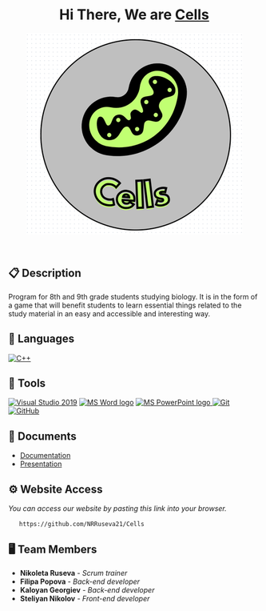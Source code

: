 <h1 align="center">Hi There, We are  <a href="https://github.com/NRRuseva21/Cells"> Cells </a></h1>


<p align = "center">
  <img src="Images/logo.png" alt="Cells's Logo"/>
</p>

<br>

## 📋 Description

  Program for 8th and 9th grade students studying biology. It is in the form of a game that will benefit students to learn essential things related to the study material in an easy and accessible and interesting way.
  
## 🚀 Languages 
  <p align="left"> 
  <a href="https://www.cplusplus.com/"><img src="https://img.icons8.com/color/48/000000/c-plus-plus-logo.png" alt="C++"/></a>
 
  </p>

## 🔧 Tools 
  <p align="left"> 
  <a href="https://visualstudio.microsoft.com/"><img src="https://img.icons8.com/fluency/48/000000/visual-studio.png" alt="Visual Studio 2019"/></a>
    <a href="https://www.microsoft.com/en-ww/microsoft-365/word"><img src="https://img.icons8.com/fluency/48/000000/microsoft-word-2019.png" alt="MS Word logo" width=48px /></a>
    <a href="https://www.microsoft.com/en-us/microsoft-365/powerpoint"><img src="https://img.icons8.com/fluency/48/000000/microsoft-powerpoint-2019.png" alt="MS PowerPoint logo" width=48px />
    <a href="https://git-scm.com/"><img src="https://img.icons8.com/color/48/000000/git.png" alt="Git"/></a>
      <a href="https://git-scm.com/"><img src="https://cdn-icons-png.flaticon.com/512/25/25231.png" alt="GitHub" heigh=48px width=48px/></a>
  </p> 
  
## 💼 Documents
  <ul>
    <li><a href="">Documentation</a></li>
    <li><a href="">Presentation</a></li>
   </ul>


## ⚙ Website Access

*You can access our website by pasting this link into your browser.*
```
   https://github.com/NRRuseva21/Cells
```

## 🖥 Team Members
* **Nikoleta Ruseva** - *Scrum trainer* 
* **Filipa Popova** - *Back-end developer* 
* **Kaloyan Georgiev** - *Back-end developer* 
* **Steliyan Nikolov** - *Front-end developer*  
